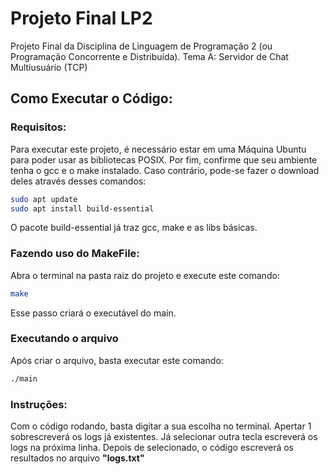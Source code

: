 # Projeto Final LP2
Projeto Final da Disciplina de Linguagem de Programação 2 (ou Programação Concorrente e Distribuída).
Tema A: Servidor de Chat Multiusuário (TCP)


## Como Executar o Código:
### Requisitos:
Para executar este projeto, é necessário estar em uma Máquina Ubuntu para poder usar as bibliotecas POSIX.
Por fim, confirme que seu ambiente tenha o gcc e o make instalado.
Caso contrário, pode-se fazer o download deles através desses comandos:
``` bash
sudo apt update
sudo apt install build-essential
```
O pacote build-essential já traz gcc, make e as libs básicas.

### Fazendo uso do MakeFile:
Abra o terminal na pasta raiz do projeto e execute este comando:
``` bash
make
```
Esse passo criará o executável do main.
### Executando o arquivo
Após criar o arquivo, basta executar este comando:

``` bash
./main
```
### Instruções:
Com o código rodando, basta digitar a sua escolha no terminal.
Apertar 1 sobrescreverá os logs já existentes.
Já selecionar outra tecla escreverá os logs na próxima linha.
Depois de selecionado, o código escreverá os resultados no arquivo **"logs.txt"**
